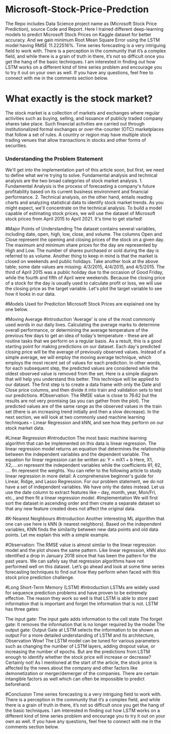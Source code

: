 # Microsoft-Stock-Price-Predction
The Repo includes Data Science project name as (Microsoft Stock Price Prediction), source Code and Report.
Here I trained different deep-learning models to predict Microsoft Stock Prices on Kaggle dataset for better accuracy. And we gain minimum Root Mean Square Error using the LSTM model having RMSE 11.222516%. 
Time series forecasting is a very intriguing field to work with. There is a perception in the community that it’s a complex field, and while there is a grain of truth in there, it’s not so difficult once you get the hang of the basic techniques. I am interested in finding out how LSTM works on a different kind of time series problem and encourage you to try it out on your own as well. If you have any questions, feel free to connect with me in the comments section below.

<h1>What exactly is the stock market?</h2>
The stock market is a collection of markets and exchanges where regular activities such as buying, selling, and issuance of publicly traded company shares take place. Such financial activities are carried out through institutionalized formal exchanges or over-the-counter (OTC) marketplaces that follow a set of rules. A country or region may have multiple stock trading venues that allow transactions in stocks and other forms of securities.

<h3>Understanding the Problem Statement</h3>
We'll get into the implementation part of this article soon, but first, we need to define what we're trying to solve. Fundamental analysis and technical analysis are the two broad categories of stock market analysis.
1. Fundamental Analysis is the process of forecasting a company's future profitability based on its current business environment and financial performance.
2. Technical analysis, on the other hand, entails reading charts and analyzing statistical data to identify stock market trends.
As you might expect, we'll concentrate on the technical analysis. To build a model capable of estimating stock prices, we will use the dataset of Microsoft stock prices from April 2015 to April 2021. It's time to get started!




#Major Points of Understanding
The dataset contains several variables, including date, open, high, low, close, and volume.
The columns Open and Close represent the opening and closing prices of the stock on a given day.
The maximum and minimum share prices for the day are represented by High and Low.
The number of shares purchased or sold during the day is referred to as volume.
Another thing to keep in mind is that the market is closed on weekends and public holidays.
Take another look at the above table; some date values are missing: 4/3/2015, 4/4/2015, and 4/5/2015. The third of April 2015 was a public holiday due to the occasion of Good Friday, while the fourth and fifth of April were weekends.
Because the closing price of a stock for the day is usually used to calculate profit or loss, we will use the closing price as the target variable. Let's plot the target variable to see how it looks in our data.

#Models Used for Prediction Microsoft Stock Prices are explained one by one below.

#Moving Average
#Introduction
'Average' is one of the most commonly used words in our daily lives. Calculating the average marks to determine overall performance, or determining the average temperature of the previous few days to get an idea of today's temperature - these are all routine tasks that we perform on a regular basis. As a result, this is a good starting point for making predictions on our dataset.
Each day's predicted closing price will be the average of previously observed values. Instead of a simple average, we will employ the moving average technique, which employs the most recent set of values for each prediction. In other words, for each subsequent step, the predicted values are considered while the oldest observed value is removed from the set. Here is a simple diagram that will help you understand this better.
This technique will be applied to our dataset. The first step is to create a data frame with only the Date and Close price columns, and then divide it into train and validation sets to test our predictions.
#Observation:
 The RMSE value is close to 76.62 but the results are not very promising (as you can gather from the plot). The predicted values are of the same range as the observed values in the train set (there is an increasing trend initially and then a slow decrease).
In the next section, we will look at two commonly used machine learning techniques – Linear Regression and kNN, and see how they perform on our stock market data.


#Linear Regression
#Introduction 
The most basic machine learning algorithm that can be implemented on this data is linear regression. The linear regression model returns an equation that determines the relationship between the independent variables and the dependent variable.
The equation for linear regression can be written as:
Y = mX1 + b
Here, X1, X2,….xn represent the independent variables while the coefficients θ1, θ2, …. θn represent the weights. You can refer to the following article to study linear regression in more detail:
A comprehensive beginner's guide for Linear, Ridge, and Lasso Regression. For our problem statement, we do not have a set of independent variables. We have only the dates instead. Let us use the date column to extract features like – day, month, year, Mon/Fri, etc., and then fit a linear regression model.
#Implementation
We will first sort the dataset in ascending order and then create a separate dataset so that any new feature created does not affect the original data.

#K-Nearest Neighbours
#Introduction
Another interesting ML algorithm that one can use here is kNN (k nearest neighbors). Based on the independent variables, KNN finds the similarity between new data points and old data points. Let me explain this with a simple example.

#Observation: The RMSE value is almost similar to the linear regression model and the plot shows the same pattern. Like linear regression, kNN also identified a drop in January 2018 since that has been the pattern for the past years. We can safely say that regression algorithms have not performed well on this dataset.
Let’s go ahead and look at some time series forecasting techniques to find out how they perform when faced with this stock price prediction challenge.




#Long Short-Term Memory (LSTM)
#Introduction
LSTMs are widely used for sequence prediction problems and have proven to be extremely effective. The reason they work so well is that LSTM is able to store past information that is important and forget the information that is not. LSTM has three gates:

The input gate: The input gate adds information to the cell state The forget gate: It removes the information that is no longer required by the model The output gate: Output Gate at LSTM selects the information to be shown as output For a more detailed understanding of LSTM and its architecture,
Observation Wow! The LSTM model can be tuned for various parameters such as changing the number of LSTM layers, adding dropout value, or increasing the number of epochs. But are the predictions from LSTM enough to identify whether the stock price will increase or decrease? Certainly not!
As I mentioned at the start of the article, the stock price is affected by the news about the company and other factors like demonetization or merger/demerger of the companies. There are certain intangible factors as well which can often be impossible to predict beforehand.

#Conclusion
Time series forecasting is a very intriguing field to work with. There is a perception in the community that it’s a complex field, and while there is a grain of truth in there, it’s not so difficult once you get the hang of the basic techniques.
I am interested in finding out how LSTM works on a different kind of time series problem and encourage you to try it out on your own as well. If you have any questions, feel free to connect with me in the comments section below.




